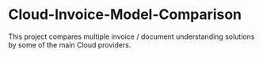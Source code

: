 # Cloud-Invoice-Model-Comparison
This project compares multiple invoice / document understanding solutions by some of the main Cloud providers.
